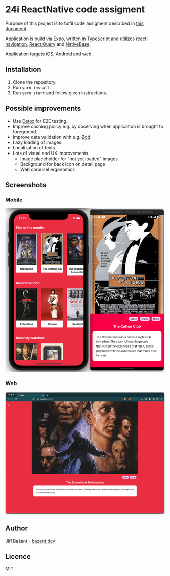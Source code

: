 # 24i ReactNative code assigment

Purpose of this project is to fulfil code assigment described in [this document](./assets/code-assigment.pdf).

Application is build via [Expo](https://expo.dev/), written in [TypeScript](https://www.typescriptlang.org/) 
and utilizes [react-navigation](https://reactnavigation.org/), [React Query](https://react-query-v3.tanstack.com/) 
and [NativeBase](https://nativebase.io/).

Application targets iOS, Android and web.

## Installation

1. Clone the repository.
2. Run `yarn install`.
3. Run `yarn start` and follow given instructions.

## Possible improvements

- Use [Detox](https://github.com/wix/detox) for E2E testing.
- Improve caching policy e.g. by observing when application is brought to foreground. 
- Improve data validation with e.g. [Zod](https://github.com/colinhacks/zod).
- Lazy loading of images.
- Localization of texts.
- Lots of visual and UX improvements
  - Image placeholder for "not yet loaded" images
  - Background for back icon on detail page
  - Web carousel ergonomics

## Screenshots

### Mobile 

![](assets/mobile.png)

### Web

![](assets/web.png)

## Author
Jiří Bažant - [bazant.dev](https://bazant.dev)

## Licence
MIT